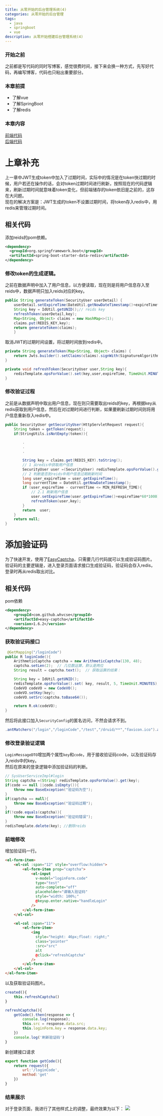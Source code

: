```yaml
---
title: 从零开始的后台管理系统(4)
categories: 从零开始的后台管理
tags:
  - java
  - springboot
  - vue
description: 从零开始搭建后台管理系统(4)
---
```

### 开始之前
之前都是写代码的同时写博客，感觉很费时间，接下来会换一种方式，先写好代码，再编写博客，代码也只粘出重要部分。
### 本章前提
- 了解vue
- 了解SpringBoot
- 了解redis

### 本章内容
[前端代码](https://github.com/gqiwei/guai_ui/tree/lab-04)  
[后端代码](https://github.com/gqiwei/guai/tree/lab-04)  

# 上章补充
上一章中JWT生成token中加入了过期时间，实际中的情况是在token快过期的时候，用户若还在操作的话，会对token过期时间进行刷新，按照现在的代码逻辑来，刷新过期时间就意味着token变化，但前端储存的token依旧是之前的，这存在大问题。  
现在的解决方案是：JWT生成的token不设置过期时间，将token存入redis中，用redis来管理过期时间。
## 相关代码
添加reids的pom依赖。
``` xml
<dependency>
  <groupId>org.springframework.boot</groupId>
  <artifactId>spring-boot-starter-data-redis</artifactId>
</dependency>
```
### 修改token的生成逻辑。
之前在数据声明中加入了用户信息，以方便读取，现在则是将用户信息存入至reids中，数据声明只加入reids对应的key。
``` java
public String generateToken(SecurityUser userDetail) {
    userDetail.setExpireTime(DateUtil.getNowDateTimestamp()+expireTime*60*1000); //设置过期时间
    String key = IdUtil.getUNID();// reids key
    refreshToken(userDetail,key);
    Map<String, Object> claims = new HashMap<>(1);
    claims.put(REDIS_KEY,key);
    return generateToken(claims);
    }
```
取消JWT的过期时间设置，将过期时间放到redis中。
``` java
private String generateToken(Map<String, Object> claims) {
    return Jwts.builder().setClaims(claims).signWith(SignatureAlgorithm.HS512, secret).compact();
}
```
``` java
private void refreshToken(SecurityUser user,String key){
    redisTemplate.opsForValue().set(key,user,expireTime, TimeUnit.MINUTES);
}
```
### 修改验证过程
之前是从数据声明中取出用户信息，现在则只需要取出reids的key，再根据key从redis获取到用户信息，然后在对过期时间进行判断，如果要刷新过期时间则将用户信息重新存入redis中。
``` java
public SecurityUser getSecurityUser(HttpServletRequest request){
    String token = getToken(request);
    if(StringUtils.isNotEmpty(token)){

        .
        .
        .

        String key = claims.get(REDIS_KEY).toString();
        // 1 从redis中获取用户信息
        SecurityUser user =(SecurityUser) redisTemplate.opsForValue().get(key);
        // 2 判断是否到reids中用户信息过期刷新时间
        long user_expireTime = user.getExpireTime();
        long currentTime = DateUtil.getNowDateTimestamp();
        if (user_expireTime - currentTime <= MIN_REFRESH_TIME){
            // 2.1 刷新用户信息
            user.setExpireTime(user.getExpireTime()+expireTime*60*1000);
            refreshToken(user,key);
        }
        return  user;
    }
    return null;
}
```
# 添加验证码
为了快速开发，使用了[EasyCaptcha](https://gitee.com/whvse/EasyCaptcha)，只需要几行代码就可以生成验证码图片。  
验证码的主要逻辑是，进入登录页面请求接口生成验证码，验证码会存入redis，登录时再从redis取出对比。
## 相关代码
pom依赖
``` xml
<dependency>
    <groupId>com.github.whvcse</groupId>
    <artifactId>easy-captcha</artifactId>
    <version>1.6.2</version>
</dependency>
```
### 获取验证码接口
``` java
 @GetMapping("/loginCode")
public R loginCode(){
    ArithmeticCaptcha captcha = new ArithmeticCaptcha(130, 48);
    captcha.setLen(2);  // 几位数运算，默认是两位
    String result = captcha.text();  // 获取运算的结果：

    String key = IdUtil.getUNID();
    redisTemplate.opsForValue().set( key, result, 5, TimeUnit.MINUTES); //储存5分钟
    CodeVO codeVO = new CodeVO();
    codeVO.setKey(key);
    codeVO.setSrc(captcha.toBase64());

    return R.ok(codeVO);
}
```
然后将此接口加入`SecurityConfig`的匿名访问，不然会请求不到。
``` java
.antMatchers("/login","/loginCode","/test","/druid/**","favicon.ico").anonymous()
```
### 修改登录验证逻辑
`LoginMessageDTO`增加两个属性`key`和`code`，用于接收验证码code，以及验证码存入reids中的key。  
然后在原来的登录逻辑中添加验证码的判断。
``` java
// SysUserServiceImpl#login
String captcha =(String) redisTemplate.opsForValue().get(key);
if(code == null ||code.isEmpty()){
    throw new BaseException("验证码为空");
}
if(captcha == null){
    throw new BaseException("验证码过期");
}
if(!code.equals(captcha)){
    throw new BaseException("验证码错误");
}
redisTemplate.delete(key); //删除reids
```

### 前端修改
增加验证码一行。
``` html
<el-form-item>
    <el-col :span="12" style="overflow:hidden">
        <el-form-item prop="captcha">
            <el-input
              v-model="loginForm.code"
              type="test"
              auto-complete="off"
              placeholder="请输入验证码"
              style="width: 100%;"
              @keyup.enter.native="handleLogin"
            />
        </el-form-item>
    </el-col>

    <el-col :span="11">
        <el-form-item>
            <img
              style="height: 46px;float: right;"
              class="pointer"
              :src="src"
              alt
              @click="refreshCaptcha"
            />
        </el-form-item>
    </el-col>
</el-form-item>
```
以及获取验证码图片。
``` js
created(){
    this.refreshCaptcha()
}
```
``` js
refreshCaptcha(){
    getCode().then(response => {
        console.log(response);
        this.src = response.data.src;
        this.loginForm.key = response.data.key;
    })
    console.log('刷新验证码')
}
```
新创建接口请求
``` js
export function getCode(){
    return request({
        url:'/loginCode',
        method:'get'
    })
}
```
### 结果展示
对于登录页面，我进行了其他样式上的调整，最终效果为以下：
![](boot-guai05/1.png)

# 



